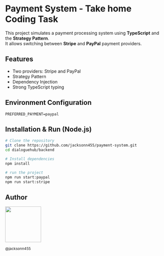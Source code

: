 # Payment System - Take home Coding Task

This project simulates a payment processing system using **TypeScript** and the **Strategy Pattern**.  
It allows switching between **Stripe** and **PayPal** payment providers.

## Features

- Two providers: Stripe and PayPal  
- Strategy Pattern  
- Dependency Injection  
- Strong TypeScript typing  

## Environment Configuration

```env
PREFERRED_PAYMENT=paypal
```

## Installation & Run (Node.js)

```bash
# Clone the repository
git clone https://github.com/jacksonn455/payment-system.git
cd dialoguehub/backend

# Install dependencies
npm install

# run the project
npm run start:paypal
npm run start:stripe
```

## Author

<img src="https://avatars1.githubusercontent.com/u/46221221?s=460&u=0d161e390cdad66e925f3d52cece6c3e65a23eb2&v=4" width=115>

<sub>@jacksonn455</sub>
